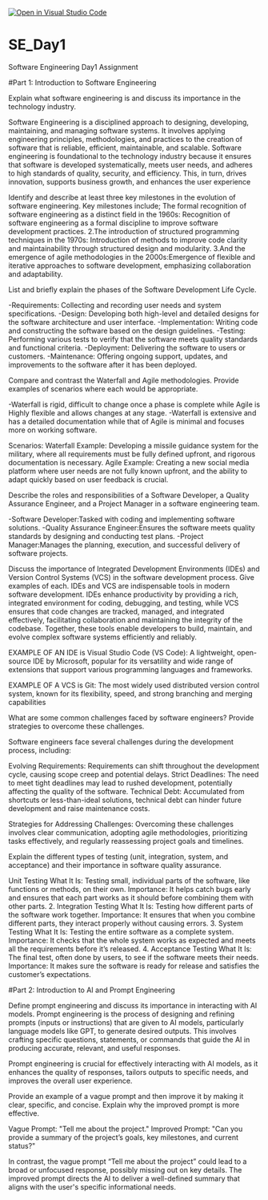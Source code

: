 [![Open in Visual Studio Code](https://classroom.github.com/assets/open-in-vscode-2e0aaae1b6195c2367325f4f02e2d04e9abb55f0b24a779b69b11b9e10269abc.svg)](https://classroom.github.com/online_ide?assignment_repo_id=15569934&assignment_repo_type=AssignmentRepo)
# SE_Day1
Software Engineering Day1 Assignment

#Part 1: Introduction to Software Engineering

Explain what software engineering is and discuss its importance in the technology industry.

Software Engineering is a disciplined approach to designing, developing, maintaining, and managing software systems. It involves applying engineering principles, methodologies, and practices to the creation of software that is reliable, efficient, maintainable, and scalable. 
Software engineering is foundational to the technology industry because it ensures that software is developed systematically, meets user needs, and adheres to high standards of quality, security, and efficiency. This, in turn, drives innovation, supports business growth, and enhances the user experience

Identify and describe at least three key milestones in the evolution of software engineering.
Key milestones include; The formal recognition of software engineering as a distinct field in the 1960s: Recognition of software engineering as a formal discipline to improve software development practices.
2.The introduction of structured programming techniques in the 1970s: Introduction of methods to improve code clarity and maintainability through structured design and modularity.
3.And the emergence of agile methodologies in the 2000s:Emergence of flexible and iterative approaches to software development, emphasizing collaboration and adaptability.

List and briefly explain the phases of the Software Development Life Cycle.

-Requirements: Collecting and recording user needs and system specifications.
-Design: Developing both high-level and detailed designs for the software architecture and user interface.
-Implementation: Writing code and constructing the software based on the design guidelines.
-Testing: Performing various tests to verify that the software meets quality standards and functional criteria.
-Deployment: Delivering the software to users or customers.
-Maintenance: Offering ongoing support, updates, and improvements to the software after it has been deployed.

Compare and contrast the Waterfall and Agile methodologies. Provide examples of scenarios where each would be appropriate.

-Waterfall is rigid, difficult to change once a phase is complete while Agile is	Highly flexible and allows changes at any stage.
-Waterfall is extensive and has a detailed documentation while that of Agile is minimal and focuses more on working software.

Scenarios:
Waterfall Example: Developing a missile guidance system for the military, where all requirements must be fully defined upfront, and rigorous documentation is necessary.
Agile Example: Creating a new social media platform where user needs are not fully known upfront, and the ability to adapt quickly based on user feedback is crucial.

Describe the roles and responsibilities of a Software Developer, a Quality Assurance Engineer, and a Project Manager in a software engineering team.

-Software Developer:Tasked with coding and implementing software solutions.
-Quality Assurance Engineer:Ensures the software meets quality standards by designing and conducting test plans.
-Project Manager:Manages the planning, execution, and successful delivery of software projects.

Discuss the importance of Integrated Development Environments (IDEs) and Version Control Systems (VCS) in the software development process. Give examples of each.
IDEs and VCS are indispensable tools in modern software development. IDEs enhance productivity by providing a rich, integrated environment for coding, debugging, and testing, while VCS ensures that code changes are tracked, managed, and integrated effectively, facilitating collaboration and maintaining the integrity of the codebase. Together, these tools enable developers to build, maintain, and evolve complex software systems efficiently and reliably.

EXAMPLE OF AN IDE is Visual Studio Code (VS Code): A lightweight, open-source IDE by Microsoft, popular for its versatility and wide range of extensions that support various programming languages and frameworks.

EXAMPLE OF A VCS is Git: The most widely used distributed version control system, known for its flexibility, speed, and strong branching and merging capabilities

What are some common challenges faced by software engineers? Provide strategies to overcome these challenges.

Software engineers face several challenges during the development process, including:

Evolving Requirements: Requirements can shift throughout the development cycle, causing scope creep and potential delays.
Strict Deadlines: The need to meet tight deadlines may lead to rushed development, potentially affecting the quality of the software.
Technical Debt: Accumulated from shortcuts or less-than-ideal solutions, technical debt can hinder future development and raise maintenance costs.

Strategies for Addressing Challenges: Overcoming these challenges involves clear communication, adopting agile methodologies, prioritizing tasks effectively, and regularly reassessing project goals and timelines.

Explain the different types of testing (unit, integration, system, and acceptance) and their importance in software quality assurance.

Unit Testing
What It Is: Testing small, individual parts of the software, like functions or methods, on their own.
Importance: It helps catch bugs early and ensures that each part works as it should before combining them with other parts.
2. Integration Testing
What It Is: Testing how different parts of the software work together.
Importance: It ensures that when you combine different parts, they interact properly without causing errors.
3. System Testing
What It Is: Testing the entire software as a complete system.
Importance: It checks that the whole system works as expected and meets all the requirements before it’s released.
4. Acceptance Testing
What It Is: The final test, often done by users, to see if the software meets their needs.
Importance: It makes sure the software is ready for release and satisfies the customer’s expectations.

#Part 2: Introduction to AI and Prompt Engineering


Define prompt engineering and discuss its importance in interacting with AI models.
Prompt engineering is the process of designing and refining prompts (inputs or instructions) that are given to AI models, particularly language models like GPT, to generate desired outputs. This involves crafting specific questions, statements, or commands that guide the AI in producing accurate, relevant, and useful responses.

Prompt engineering is crucial for effectively interacting with AI models, as it enhances the quality of responses, tailors outputs to specific needs, and improves the overall user experience.


Provide an example of a vague prompt and then improve it by making it clear, specific, and concise. Explain why the improved prompt is more effective.

Vague Prompt: "Tell me about the project."
Improved Prompt: "Can you provide a summary of the project’s goals, key milestones, and current status?"

In contrast, the vague prompt “Tell me about the project” could lead to a broad or unfocused response, possibly missing out on key details. The improved prompt directs the AI to deliver a well-defined summary that aligns with the user's specific informational needs.